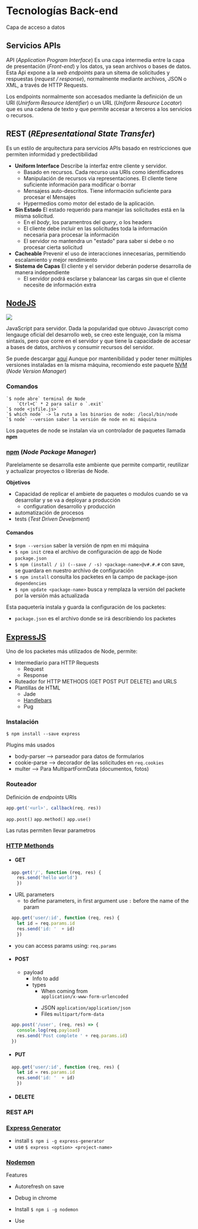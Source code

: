 # Tecnologías Back-end

Capa de acceso a datos

## Servicios APIs

API (_Application Program Interface_) Es una capa intermedia entre la capa de presentación (_Front-end_) y los datos, ya sean archivos o bases de datos. Esta Api expone a la _web_ _endpoints_ para un sitema de solicitudes y respuestas (_request / response_), normalmente mediante archivos, JSON o XML, a través de HTTP Requests.

Los endpoints normalmente son accesados mediante la definición de un URI (_Unirform Resource Identifier_) o un URL (_Uniform Resource Locator_) que es una cadena de texto y que permite accesar a terceros a los servicios o recursos.

## REST (_REpresentational State Transfer_)

Es un estilo de arquitectura para servicios APIs basado en restricciones que permiten informidad y predectibilidad

- **Uniform Interface** Describe la interfaz entre cliente y servidor.
  - Basado en recursos. Cada recurso usa URIs como identificadores
  - Manipulación de recursos via representaciones. El cliente tiene suficiente información para modificar o borrar
  - Mensajess auto-descritos. Tiene información suficiente para procesar el Mensajes
  - Hypermedios como motor del estado de la aplicación.
- **Sin Estado** El estado requerido para manejar las solicitudes está en la misma solicitud.
  - En el _body_, los paramentros del _query_, o los headers
  - El cliente debe incluir en las solicitudes toda la información necesaria para procesar la información
  - El servidor no mantendra un "estado" para saber si debe o no procesar cierta solicitud
- **Cacheable** Prevenir el uso de interacciones innecesarias, permitiendo escalamiento y mejor rendimiento
- **Sistema de Capas** El cliente y el servidor deberán poderse desarrolla de manera independiente
  - El servidor podrá esclarse y balancear las cargas sin que el cliente necesite de información extra

## [NodeJS](nodejs.org)

![](https://images.duckduckgo.com/iu/?u=https%3A%2F%2Fdab1nmslvvntp.cloudfront.net%2Fwp-content%2Fuploads%2F2015%2F07%2F1436439824nodejs-logo.png&f=1)

JavaScript para servidor. Dada la popularidad que obtuvo Javascript como lengauge oficial del desarrollo web, se creo este lenguaje, con la misma sintaxis, pero que corre en el servidor y que tiene la capacidade de accesar a bases de datos, archivos y consumir recursos del servidor.

Se puede descargar [aquí](https://nodejs.org/es/download/)
Aunque por mantenibilidad y poder tener múltiples versiones instaladas en la misma máquina, recomiendo este paquete [NVM](https://github.com/creationix/nvm#installation) (_Node Version Manager_)

### Comandos

    `$ node abre` terminal de Node
        `Ctrl+C` * 2 para salir o `.exit`
    `$ node <jsfile.js>`
    `$ which node` -> la ruta a los binarios de node: /local/bin/node
    `$ node` --version saber la versión de node en mi máquina

Los paquetes de node se instalan via un controlador de paquetes llamada **npm**

### [npm](https://npmjs.com) (_Node Package Manager_)

Parelelamente se desarrolla este ambiente que permite compartir, reutilizar y actualizar proyectos o librerías de Node.

**Objetivos**

  - Capacidad de replicar el ambiete de paquetes o modulos cuando se va desarrollar y se va a deployar a producción
    - configuration desarrollo y producción
  - automatización de procesos
  - tests (_Test Driven Develpment_)

#### Comandos

- `$npm --version` saber la versión de npm en mi máquina
- `$ npm init` crea el archivo de configuración de app de Node `package.json`
- `$ npm (install / i) (--save / -s) <package-name>@v#.#.#` con save, se guardara en nuestro archivo de configuración
- `$ npm install` consulta los packetes en la campo de package-json `dependencies`
- `$ npm update <package-name>` busca y remplaza la versión del packete por la versión más actualizada


Esta paquetería instala y guarda la configuración de los packetes:
  - `package.json` es el archivo donde se irá describiendo los packetes

## [ExpressJS](https://expressjs.com/)

Uno de los packetes más utilizados de Node, permite:

- Intermediario para HTTP Requests
  - Request
  - Response
- Ruteador for HTTP METHODS (GET POST PUT DELETE) and URLS
- Plantillas de HTML
  - Jade
  - [Handlebars](https://handlebarsjs.com/)
  - Pug

### Instalación

`$ npm install --save express`

Plugins más usados

- body-parser --> parseador para datos de formularios
- cookie-parse --> decorador de las solicitudes en `req.cookies`
- multer --> Para MultipartFormData (documentos, fotos)

### Routeador

Definición de _endpoints_ URIs

``` js
app.get('<url>', callback(req, res))
```

  `app.post()`   `app.method()`   `app.use()`

Las rutas permiten llevar parametros
### [HTTP Methonds](https://developer.mozilla.org/en-US/docs/Web/HTTP/Methods)

- #### GET
``` js
  app.get('/', function (req, res) {
    res.send('hello world')
    })
```
  - URL parameters
    - to define parameters, in first argument use `:` before the name of the param
  ``` js
    app.get('user/:id', function (req, res) {
      let id = req.params.id
      res.send('id: '  + id)
      })
  ```
  - you can access params using: `req.params`
- #### POST
  - payload
    - Info to add
    - types
      - When coming from <form> `application/x-www-form-urlencoded`
      - JSON `application/application/json`
      - Files `multipart/form-data`
``` js
  app.post('/user', (req, res) => {
    console.log(req.payload)
    res.send('Post complete ' + req.params.id)
  })
```
- #### PUT

``` js
  app.get('user/:id', function (req, res) {
    let id = res.params.id
    res.send('id: '  + id)
    })
```
- #### DELETE

### REST API


### [Express Generator](https://expressjs.com/en/starter/generator.html)

- install `$ npm i -g express-generator`
- use `$ express <option> <project-name>`

### [Nodemon](https://nodemon.io/)
Features
- Autorefresh on save
- Debug in chrome

- Install `$ npm i -g nodemon`
- Use
